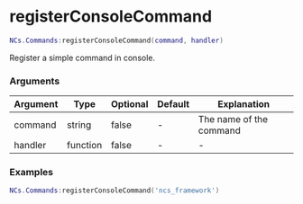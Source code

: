 # registerConsoleCommand

```lua
NCs.Commands:registerConsoleCommand(command, handler)
```
Register a simple command in console.

### Arguments
| Argument | Type     | Optional | Default | Explanation             |
|----------|----------|----------|---------|-------------------------|
| command  | string   | false    | -       | The name of the command |
| handler  | function | false    | -       | -                       |

### Examples
```lua
NCs.Commands:registerConsoleCommand('ncs_framework')
```